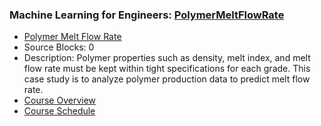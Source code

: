 ### Machine Learning for Engineers: [PolymerMeltFlowRate](https://www.apmonitor.com/pds/index.php/Main/PolymerMeltFlowRate)
- [Polymer Melt Flow Rate](https://www.apmonitor.com/pds/index.php/Main/PolymerMeltFlowRate)
 - Source Blocks: 0
 - Description: Polymer properties such as density, melt index, and melt flow rate must be kept within tight specifications for each grade. This case study is to analyze polymer production data to predict melt flow rate.
- [Course Overview](https://apmonitor.com/pds)
- [Course Schedule](https://apmonitor.com/pds/index.php/Main/CourseSchedule)
